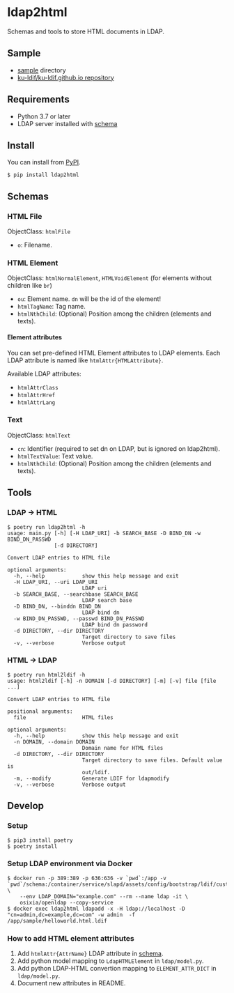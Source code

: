 # ldap2html

Schemas and tools to store HTML documents in LDAP.

## Sample

- [sample](./sample) directory
- [ku-ldif/ku-ldif.github.io repository](https://github.com/ku-ldif/ku-ldif.github.io)

## Requirements

- Python 3.7 or later
- LDAP server installed with [schema](./schema/html.ldif)

## Install

You can install from [PyPI](https://pypi.org/project/ldap2html/).

```
$ pip install ldap2html
```

## Schemas

### HTML File

ObjectClass: `htmlFile`

- `o`: Filename.

### HTML Element

ObjectClass: `htmlNormalElement`, `HTMLVoidElement` (for elements without children like `br`)

- `ou`: Element name. `dn` will be the id of the element!
- `htmlTagName`: Tag name.
- `htmlNthChild`: (Optional) Position among the children (elements and texts).


#### Element attributes

You can set pre-defined HTML Element attributes to LDAP elements. Each LDAP attribute is named like `htmlAttr{HTMLAttribute}`.

Available LDAP attributes:

- `htmlAttrClass`
- `htmlAttrHref`
- `htmlAttrLang`

### Text

ObjectClass: `htmlText`

- `cn`: Identifier (required to set dn on LDAP, but is ignored on ldap2html).
- `htmlTextValue`: Text value.
- `htmlNthChild`: (Optional) Position among the children (elements and texts).

## Tools

### LDAP -> HTML

```console
$ poetry run ldap2html -h
usage: main.py [-h] [-H LDAP_URI] -b SEARCH_BASE -D BIND_DN -w BIND_DN_PASSWD
               [-d DIRECTORY]

Convert LDAP entries to HTML file

optional arguments:
  -h, --help            show this help message and exit
  -H LDAP_URI, --uri LDAP_URI
                        LDAP uri
  -b SEARCH_BASE, --searchbase SEARCH_BASE
                        LDAP search base
  -D BIND_DN, --binddn BIND_DN
                        LDAP bind dn
  -w BIND_DN_PASSWD, --passwd BIND_DN_PASSWD
                        LDAP bind dn password
  -d DIRECTORY, --dir DIRECTORY
                        Target directory to save files
  -v, --verbose         Verbose output
```

### HTML -> LDAP

```console
$ poetry run html2ldif -h
usage: html2ldif [-h] -n DOMAIN [-d DIRECTORY] [-m] [-v] file [file ...]

Convert LDAP entries to HTML file

positional arguments:
  file                  HTML files

optional arguments:
  -h, --help            show this help message and exit
  -n DOMAIN, --domain DOMAIN
                        Domain name for HTML files
  -d DIRECTORY, --dir DIRECTORY
                        Target directory to save files. Default value is
                        out/ldif.
  -m, --modify          Generate LDIF for ldapmodify
  -v, --verbose         Verbose output
```

## Develop

### Setup

```cosnsole
$ pip3 install poetry
$ poetry install
```

### Setup LDAP environment via Docker

```console
$ docker run -p 389:389 -p 636:636 -v `pwd`:/app -v `pwd`/schema:/container/service/slapd/assets/config/bootstrap/ldif/custom \
    --env LDAP_DOMAIN="example.com" --rm --name ldap -it \
    osixia/openldap --copy-service
$ docker exec ldap2html ldapadd -x -H ldap://localhost -D "cn=admin,dc=example,dc=com" -w admin  -f /app/sample/helloworld.html.ldif
```

### How to add HTML element attributes

1. Add `htmlAttr{AttrName}` LDAP attribute in [schema](./schema/html.ldif).
2. Add python model mapping to `LdapHTMLElement` in `ldap/model.py`.
3. Add python LDAP-HTML convertion mapping to `ELEMENT_ATTR_DICT` in `ldap/model.py`.
4. Document new attributes in README.
